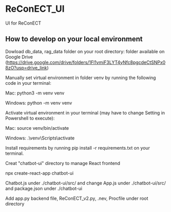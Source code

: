 # ReConECT_UI
UI for ReConECT

## How to develop on your local environment

Dowload db_data, rag_data folder on your root directory: folder available on Google Drive (https://drive.google.com/drive/folders/1Fl1vmiF3LYT4yNfc8pgcdeCtSNPx08zO?usp=drive_link)

Manually set virtual environment in folder venv by running the following code in your terminal:

Mac: python3 -m venv venv

Windows: python -m venv venv

Activate virtual environment in your terminal (may have to change Setting in Powershell to execute):

Mac: source venv/bin/activate

Windows: .\venv\Scripts\activate

Install requirements by running pip install -r requirements.txt on your terminal.


Creat "chatbot-ui" directory to manage React frontend

npx create-react-app chatbot-ui


Chatbot.js under ./chatbot-ui/src/ and change App.js under ./chatbot-ui/src/ and package.json under ./chatbot-ui

Add app.py backend file, ReConECT_v2.py, .nev, Procfile under root directory



